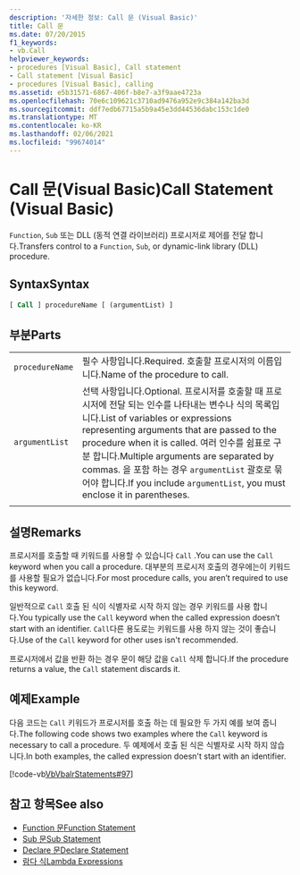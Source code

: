 ```yaml
---
description: '자세한 정보: Call 문 (Visual Basic)'
title: Call 문
ms.date: 07/20/2015
f1_keywords:
- vb.Call
helpviewer_keywords:
- procedures [Visual Basic], Call statement
- Call statement [Visual Basic]
- procedures [Visual Basic], calling
ms.assetid: e5b31571-6867-406f-b8e7-a3f9aae4723a
ms.openlocfilehash: 70e6c109621c3710ad9476a952e9c384a142ba3d
ms.sourcegitcommit: ddf7edb67715a5b9a45e3dd44536dabc153c1de0
ms.translationtype: MT
ms.contentlocale: ko-KR
ms.lasthandoff: 02/06/2021
ms.locfileid: "99674014"
---
```

# <a name="call-statement-visual-basic"></a><span data-ttu-id="25823-103">Call 문(Visual Basic)</span><span class="sxs-lookup"><span data-stu-id="25823-103">Call Statement (Visual Basic)</span></span>

<span data-ttu-id="25823-104">`Function`, `Sub` 또는 DLL (동적 연결 라이브러리) 프로시저로 제어를 전달 합니다.</span><span class="sxs-lookup"><span data-stu-id="25823-104">Transfers control to a `Function`, `Sub`, or dynamic-link library (DLL) procedure.</span></span>  
  
## <a name="syntax"></a><span data-ttu-id="25823-105">Syntax</span><span class="sxs-lookup"><span data-stu-id="25823-105">Syntax</span></span>  
  
```vb  
[ Call ] procedureName [ (argumentList) ]  
```  
  
## <a name="parts"></a><span data-ttu-id="25823-106">부분</span><span class="sxs-lookup"><span data-stu-id="25823-106">Parts</span></span>  

|||
|---|---|
|`procedureName`|<span data-ttu-id="25823-107">필수 사항입니다.</span><span class="sxs-lookup"><span data-stu-id="25823-107">Required.</span></span> <span data-ttu-id="25823-108">호출할 프로시저의 이름입니다.</span><span class="sxs-lookup"><span data-stu-id="25823-108">Name of the procedure to call.</span></span>|
|`argumentList`|<span data-ttu-id="25823-109">선택 사항입니다.</span><span class="sxs-lookup"><span data-stu-id="25823-109">Optional.</span></span> <span data-ttu-id="25823-110">프로시저를 호출할 때 프로시저에 전달 되는 인수를 나타내는 변수나 식의 목록입니다.</span><span class="sxs-lookup"><span data-stu-id="25823-110">List of variables or expressions representing arguments that are passed to the procedure when it is called.</span></span> <span data-ttu-id="25823-111">여러 인수를 쉼표로 구분 합니다.</span><span class="sxs-lookup"><span data-stu-id="25823-111">Multiple arguments are separated by commas.</span></span> <span data-ttu-id="25823-112">을 포함 하는 경우 `argumentList` 괄호로 묶어야 합니다.</span><span class="sxs-lookup"><span data-stu-id="25823-112">If you include `argumentList`, you must enclose it in parentheses.</span></span>|
|||
  
## <a name="remarks"></a><span data-ttu-id="25823-113">설명</span><span class="sxs-lookup"><span data-stu-id="25823-113">Remarks</span></span>

 <span data-ttu-id="25823-114">프로시저를 호출할 때 키워드를 사용할 수 있습니다 `Call` .</span><span class="sxs-lookup"><span data-stu-id="25823-114">You can use the `Call` keyword when you call a procedure.</span></span> <span data-ttu-id="25823-115">대부분의 프로시저 호출의 경우에는이 키워드를 사용할 필요가 없습니다.</span><span class="sxs-lookup"><span data-stu-id="25823-115">For most procedure calls, you aren’t required to use this  keyword.</span></span>

 <span data-ttu-id="25823-116">일반적으로 `Call` 호출 된 식이 식별자로 시작 하지 않는 경우 키워드를 사용 합니다.</span><span class="sxs-lookup"><span data-stu-id="25823-116">You typically use the `Call` keyword when the called expression doesn’t start with an identifier.</span></span> <span data-ttu-id="25823-117">`Call`다른 용도로는 키워드를 사용 하지 않는 것이 좋습니다.</span><span class="sxs-lookup"><span data-stu-id="25823-117">Use of the `Call` keyword for other uses isn't recommended.</span></span>

 <span data-ttu-id="25823-118">프로시저에서 값을 반환 하는 경우 문이 해당 값을 `Call` 삭제 합니다.</span><span class="sxs-lookup"><span data-stu-id="25823-118">If the procedure returns a value, the `Call` statement discards it.</span></span>

## <a name="example"></a><span data-ttu-id="25823-119">예제</span><span class="sxs-lookup"><span data-stu-id="25823-119">Example</span></span>

 <span data-ttu-id="25823-120">다음 코드는 `Call` 키워드가 프로시저를 호출 하는 데 필요한 두 가지 예를 보여 줍니다.</span><span class="sxs-lookup"><span data-stu-id="25823-120">The following code shows two examples where the `Call` keyword is necessary to call a procedure.</span></span> <span data-ttu-id="25823-121">두 예제에서 호출 된 식은 식별자로 시작 하지 않습니다.</span><span class="sxs-lookup"><span data-stu-id="25823-121">In both examples, the called expression doesn't start with an identifier.</span></span>

 [!code-vb[VbVbalrStatements#97](~/samples/snippets/visualbasic/VS_Snippets_VBCSharp/VbVbalrStatements/VB/Class1.vb#97)]  
  
## <a name="see-also"></a><span data-ttu-id="25823-122">참고 항목</span><span class="sxs-lookup"><span data-stu-id="25823-122">See also</span></span>

- [<span data-ttu-id="25823-123">Function 문</span><span class="sxs-lookup"><span data-stu-id="25823-123">Function Statement</span></span>](function-statement.md)
- [<span data-ttu-id="25823-124">Sub 문</span><span class="sxs-lookup"><span data-stu-id="25823-124">Sub Statement</span></span>](sub-statement.md)
- [<span data-ttu-id="25823-125">Declare 문</span><span class="sxs-lookup"><span data-stu-id="25823-125">Declare Statement</span></span>](declare-statement.md)
- [<span data-ttu-id="25823-126">람다 식</span><span class="sxs-lookup"><span data-stu-id="25823-126">Lambda Expressions</span></span>](../../programming-guide/language-features/procedures/lambda-expressions.md)
